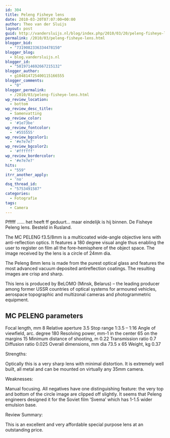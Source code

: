 ```yaml
---
id: 304
title: Peleng Fisheye lens
date: 2010-03-20T07:07:00+00:00
author: Theo van der Sluijs
layout: post
guid: http://vandersluijs.nl/blog/index.php/2010/03/20/peleng-fisheye-lens/
permalink: /2010/03/peleng-fisheye-lens.html
blogger_bid:
  - "7319082336334478150"
blogger_blog:
  - blog.vandersluijs.nl
blogger_id:
  - "5819714692667215132"
blogger_author:
  - g104814725400115166555
blogger_comments:
  - "0"
blogger_permalink:
  - /2010/03/peleng-fisheye-lens.html
wp_review_location:
  - bottom
wp_review_desc_title:
  - Samenvatting
wp_review_color:
  - '#1e73be'
wp_review_fontcolor:
  - '#555555'
wp_review_bgcolor1:
  - '#e7e7e7'
wp_review_bgcolor2:
  - '#ffffff'
wp_review_bordercolor:
  - '#e7e7e7'
hits:
  - "559"
itrr_another_apply:
  - 'no'
dsq_thread_id:
  - "5753491587"
categories:
  - Fotografie
tags:
  - Camera
---
```

Pfffff …… het heeft ff geduurt… maar eindelijk is hij binnen. De Fisheye Peleng lens. Besteld in Rusland.

The MC PELENG f3.5/8mm is a multicoated wide-angle objective lens with anti-reflection optics. It features a 180 degree visual angle thus enabling the user to register on film all the fore-hemisphere of the object space. The image received by the lens is a circle of 24mm dia. <!--more-->

The Peleng 8mm lens is made from the purest optical glass and features the most advanced vacuum deposited antireflection coatings. The resulting images are crisp and sharp.

This lens is produced by BeLOMO (Minsk, Belarus) &#8211; the leading producer among former USSR countries of optical systems for armoured vehicles, aerospace topographic and multizonal cameras and photogrammetric equipment.

## MC PELENG parameters

Focal length, mm 8 Relative aperture 3.5 Stop range 1:3.5 &#8211; 1:16 Angle of viewfield, arc. degree 180 Resolving power, mm-1 in the center 65 on the margins 15 Minimum distance of shooting, m 0.22 Transmission ratio 0.7 Diffusion ratio 0.025 Overall dimensions, mm dia 73.5 x 65 Weight, kg 0.37
  
Strengths:
  
Optically this is a very sharp lens with minimal distortion. It is extremely well built, all metal and can be mounted on virtually any 35mm camera.
  
Weaknesses:
  
Manual focusing. All negatives have one distinguishing feature: the very top and bottom of the circle image are clipped off slightly. It seems that Peleng engineers designed it for the Soviet film ‘Svema’ which has 1-1.5 wider emulsion base.
  
Review Summary:
  
This is an excellent and very affordable special purpose lens at an outstanding price.